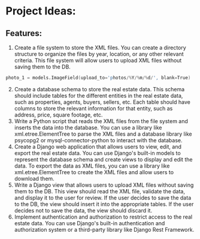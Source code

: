 # Project Ideas:

## Features:
1. Create a file system to store the XML files. You can create a directory structure to organize the files by year, location, or any other relevant criteria. This file system will allow users to upload XML files without saving them to the DB.
```s
photo_1 = models.ImageField(upload_to='photos/%Y/%m/%d/', blank=True)
```
2. Create a database schema to store the real estate data. This schema should include tables for the different entities in the real estate data, such as properties, agents, buyers, sellers, etc. Each table should have columns to store the relevant information for that entity, such as address, price, square footage, etc.
3. Write a Python script that reads the XML files from the file system and inserts the data into the database. You can use a library like xml.etree.ElementTree to parse the XML files and a database library like psycopg2 or mysql-connector-python to interact with the database.
4. Create a Django web application that allows users to view, edit, and export the real estate data. You can use Django's built-in models to represent the database schema and create views to display and edit the data. To export the data as XML files, you can use a library like xml.etree.ElementTree to create the XML files and allow users to download them.
5. Write a Django view that allows users to upload XML files without saving them to the DB. This view should read the XML file, validate the data, and display it to the user for review. If the user decides to save the data to the DB, the view should insert it into the appropriate tables. If the user decides not to save the data, the view should discard it.
6. Implement authentication and authorization to restrict access to the real estate data. You can use Django's built-in authentication and authorization system or a third-party library like Django Rest Framework.